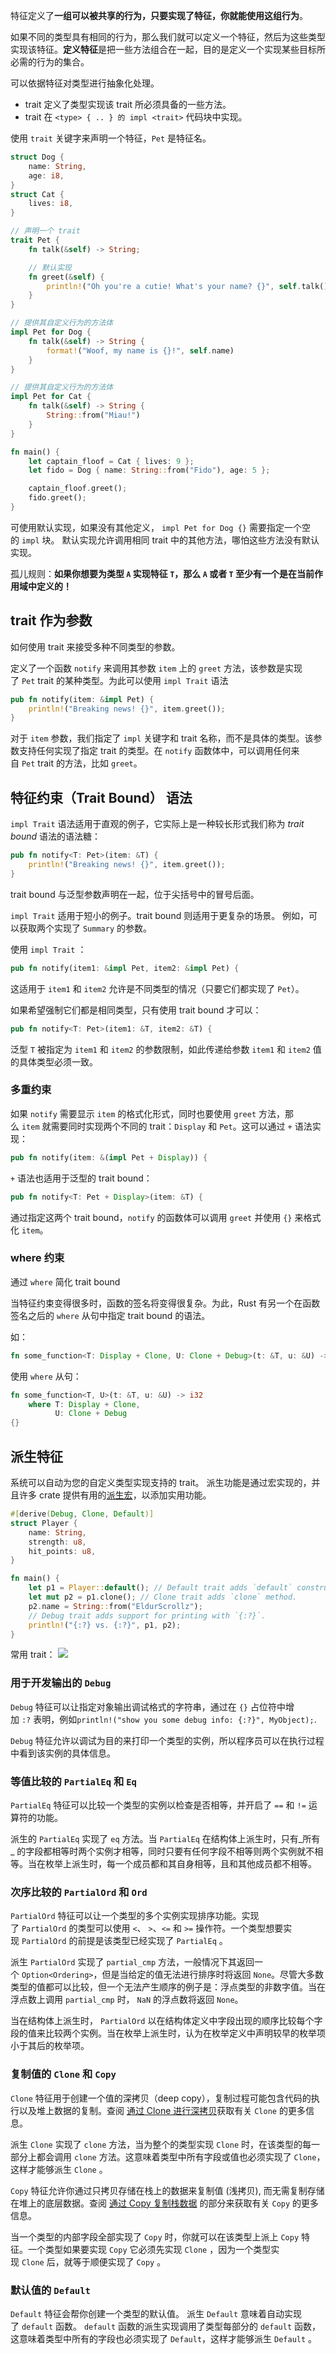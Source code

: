 特征定义了**一组可以被共享的行为，只要实现了特征，你就能使用这组行为**。

如果不同的类型具有相同的行为，那么我们就可以定义一个特征，然后为这些类型实现该特征。**定义特征**是把一些方法组合在一起，目的是定义一个实现某些目标所必需的行为的集合。

可以依据特征对类型进行抽象化处理。
- trait 定义了类型实现该 trait 所必须具备的一些方法。
- trait 在 `<type> { .. } 的 impl <trait>` 代码块中实现。

使用 `trait` 关键字来声明一个特征，`Pet` 是特征名。
```rust
struct Dog {
    name: String,
    age: i8,
}
struct Cat {
    lives: i8,
}

// 声明一个 trait
trait Pet {
    fn talk(&self) -> String;

	// 默认实现
    fn greet(&self) {
        println!("Oh you're a cutie! What's your name? {}", self.talk());
    }
}

// 提供其自定义行为的方法体
impl Pet for Dog {
    fn talk(&self) -> String {
        format!("Woof, my name is {}!", self.name)
    }
}

// 提供其自定义行为的方法体
impl Pet for Cat {
    fn talk(&self) -> String {
        String::from("Miau!")
    }
}

fn main() {
    let captain_floof = Cat { lives: 9 };
    let fido = Dog { name: String::from("Fido"), age: 5 };

    captain_floof.greet();
    fido.greet();
}
```

可使用默认实现，如果没有其他定义， `impl Pet for Dog {}` 需要指定一个空的 `impl` 块。
默认实现允许调用相同 trait 中的其他方法，哪怕这些方法没有默认实现。

孤儿规则：**如果你想要为类型 `A` 实现特征 `T`，那么 `A` 或者 `T` 至少有一个是在当前作用域中定义的！**
## trait 作为参数

如何使用 trait 来接受多种不同类型的参数。

定义了一个函数 `notify` 来调用其参数 `item` 上的 `greet` 方法，该参数是实现了 `Pet` trait 的某种类型。为此可以使用 `impl Trait` 语法

```rust
pub fn notify(item: &impl Pet) {
    println!("Breaking news! {}", item.greet());
}
```

对于 `item` 参数，我们指定了 `impl` 关键字和 trait 名称，而不是具体的类型。该参数支持任何实现了指定 trait 的类型。在 `notify` 函数体中，可以调用任何来自 `Pet` trait 的方法，比如 `greet`。

## 特征约束（Trait Bound） 语法

`impl Trait` 语法适用于直观的例子，它实际上是一种较长形式我们称为 *trait bound* 语法的语法糖：
```rust
pub fn notify<T: Pet>(item: &T) {
    println!("Breaking news! {}", item.greet());
}
```
trait bound 与泛型参数声明在一起，位于尖括号中的冒号后面。

`impl Trait` 适用于短小的例子。trait bound 则适用于更复杂的场景。
例如，可以获取两个实现了 `Summary` 的参数。

使用 `impl Trait` ：

```rust
pub fn notify(item1: &impl Pet, item2: &impl Pet) {
```

这适用于 `item1` 和 `item2` 允许是不同类型的情况（只要它们都实现了 `Pet`）。

如果希望强制它们都是相同类型，只有使用 trait bound 才可以：

```rust
pub fn notify<T: Pet>(item1: &T, item2: &T) {
```

泛型 `T` 被指定为 `item1` 和 `item2` 的参数限制，如此传递给参数 `item1` 和 `item2` 值的具体类型必须一致。

### 多重约束

如果 `notify` 需要显示 `item` 的格式化形式，同时也要使用 `greet` 方法，那么 `item` 就需要同时实现两个不同的 trait：`Display` 和 `Pet`。这可以通过 `+` 语法实现：

```rust
pub fn notify(item: &(impl Pet + Display)) {
```

`+` 语法也适用于泛型的 trait bound：

```rust
pub fn notify<T: Pet + Display>(item: &T) {
```

通过指定这两个 trait bound，`notify` 的函数体可以调用 `greet` 并使用 `{}` 来格式化 `item`。

### where 约束
通过 `where` 简化 trait bound

当特征约束变得很多时，函数的签名将变得很复杂。为此，Rust 有另一个在函数签名之后的 `where` 从句中指定 trait bound 的语法。

如：

```rust
fn some_function<T: Display + Clone, U: Clone + Debug>(t: &T, u: &U) -> i32 {}
```

使用 `where` 从句：

```rust
fn some_function<T, U>(t: &T, u: &U) -> i32
    where T: Display + Clone,
          U: Clone + Debug
{}
```
## 派生特征
系统可以自动为您的自定义类型实现支持的 trait。
派生功能是通过宏实现的，并且许多 crate 提供有用的[派生宏](宏.md)，以添加实用功能。
```rust
#[derive(Debug, Clone, Default)]
struct Player {
    name: String,
    strength: u8,
    hit_points: u8,
}

fn main() {
    let p1 = Player::default(); // Default trait adds `default` constructor.
    let mut p2 = p1.clone(); // Clone trait adds `clone` method.
    p2.name = String::from("EldurScrollz");
    // Debug trait adds support for printing with `{:?}`.
    println!("{:?} vs. {:?}", p1, p2);
}
```
常用 trait：
![](../images/Pasted%20image%2020241127111916.png)
### 用于开发输出的 `Debug`

`Debug` 特征可以让指定对象输出调试格式的字符串，通过在 `{}` 占位符中增加 `:?` 表明，例如`println!("show you some debug info: {:?}", MyObject);`.

`Debug` 特征允许以调试为目的来打印一个类型的实例，所以程序员可以在执行过程中看到该实例的具体信息。

### 等值比较的 `PartialEq` 和 `Eq`

`PartialEq` 特征可以比较一个类型的实例以检查是否相等，并开启了 `==` 和 `!=` 运算符的功能。

派生的 `PartialEq` 实现了 `eq` 方法。当 `PartialEq` 在结构体上派生时，只有_所有_ 的字段都相等时两个实例才相等，同时只要有任何字段不相等则两个实例就不相等。当在枚举上派生时，每一个成员都和其自身相等，且和其他成员都不相等。

### 次序比较的 `PartialOrd` 和 ` Ord `

`PartialOrd` 特征可以让一个类型的多个实例实现排序功能。实现了 `PartialOrd` 的类型可以使用 `<`、 `>`、`<=` 和 `>=` 操作符。一个类型想要实现 `PartialOrd` 的前提是该类型已经实现了 `PartialEq` 。

派生 `PartialOrd` 实现了 `partial_cmp` 方法，一般情况下其返回一个 `Option<Ordering>`，但是当给定的值无法进行排序时将返回 `None`。尽管大多数类型的值都可以比较，但一个无法产生顺序的例子是：浮点类型的非数字值。当在浮点数上调用 `partial_cmp` 时， `NaN` 的浮点数将返回 `None`。

当在结构体上派生时， `PartialOrd` 以在结构体定义中字段出现的顺序比较每个字段的值来比较两个实例。当在枚举上派生时，认为在枚举定义中声明较早的枚举项小于其后的枚举项。

### 复制值的 `Clone` 和 `Copy`

`Clone` 特征用于创建一个值的深拷贝（deep copy），复制过程可能包含代码的执行以及堆上数据的复制。查阅 [通过 Clone 进行深拷贝](https://course.rs/basic/ownership/ownership.html#%E5%85%8B%E9%9A%86%E6%B7%B1%E6%8B%B7%E8%B4%9D)获取有关 `Clone` 的更多信息。

派生 `Clone` 实现了 `clone` 方法，当为整个的类型实现 `Clone` 时，在该类型的每一部分上都会调用 `clone` 方法。这意味着类型中所有字段或值也必须实现了 `Clone`，这样才能够派生 `Clone` 。

`Copy` 特征允许你通过只拷贝存储在栈上的数据来复制值 (浅拷贝), 而无需复制存储在堆上的底层数据。查阅 [通过 Copy 复制栈数据](https://course.rs/basic/ownership/ownership.html#%E6%8B%B7%E8%B4%9D%E6%B5%85%E6%8B%B7%E8%B4%9D) 的部分来获取有关 `Copy` 的更多信息。

当一个类型的内部字段全部实现了 `Copy` 时，你就可以在该类型上派上 `Copy` 特征。一个类型如果要实现 `Copy` 它必须先实现 `Clone` ，因为一个类型实现 `Clone` 后，就等于顺便实现了 `Copy` 。
### 默认值的 `Default`

`Default` 特征会帮你创建一个类型的默认值。 派生 `Default` 意味着自动实现了 `default` 函数。 `default` 函数的派生实现调用了类型每部分的 `default` 函数，这意味着类型中所有的字段也必须实现了 `Default`，这样才能够派生 `Default` 。